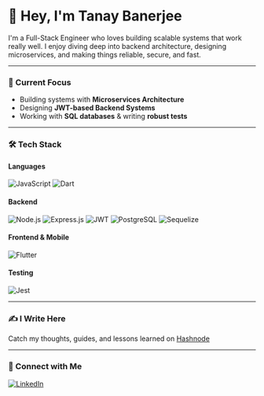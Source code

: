 # 👋 Hey, I'm Tanay Banerjee

I'm a Full-Stack Engineer who loves building scalable systems that work really well. I enjoy diving deep into backend architecture, designing microservices, and making things reliable, secure, and fast.

---

### 🔭 Current Focus

- Building systems with **Microservices Architecture**
- Designing **JWT-based Backend Systems**
- Working with **SQL databases** & writing **robust tests**

---

### 🛠 Tech Stack

#### **Languages**
![JavaScript](https://img.shields.io/badge/JavaScript-F7DF1E?style=for-the-badge&logo=javascript&logoColor=black)
![Dart](https://img.shields.io/badge/Dart-0175C2?style=for-the-badge&logo=dart&logoColor=white)

#### **Backend**
![Node.js](https://img.shields.io/badge/Node.js-339933?style=for-the-badge&logo=node.js&logoColor=white)
![Express.js](https://img.shields.io/badge/Express.js-000000?style=for-the-badge&logo=express&logoColor=white)
![JWT](https://img.shields.io/badge/JWT-000000?style=for-the-badge&logo=JSON%20web%20tokens&logoColor=white)
![PostgreSQL](https://img.shields.io/badge/PostgreSQL-4169E1?style=for-the-badge&logo=postgresql&logoColor=white)
![Sequelize](https://img.shields.io/badge/Sequelize-52B0E7?style=for-the-badge&logo=sequelize&logoColor=white)

#### **Frontend & Mobile**
![Flutter](https://img.shields.io/badge/Flutter-02569B?style=for-the-badge&logo=flutter&logoColor=white)

#### **Testing**
![Jest](https://img.shields.io/badge/Jest-C21325?style=for-the-badge&logo=jest&logoColor=white)

---

### ✍️ I Write Here

Catch my thoughts, guides, and lessons learned on [Hashnode](https://iamtanaybanerjee.hashnode.dev/)

---

### 🤝 Connect with Me


[![LinkedIn](https://img.shields.io/badge/LinkedIn-0077B5?style=for-the-badge&logo=linkedin&logoColor=white)](https://www.linkedin.com/in/tanaybanerjeedev)
